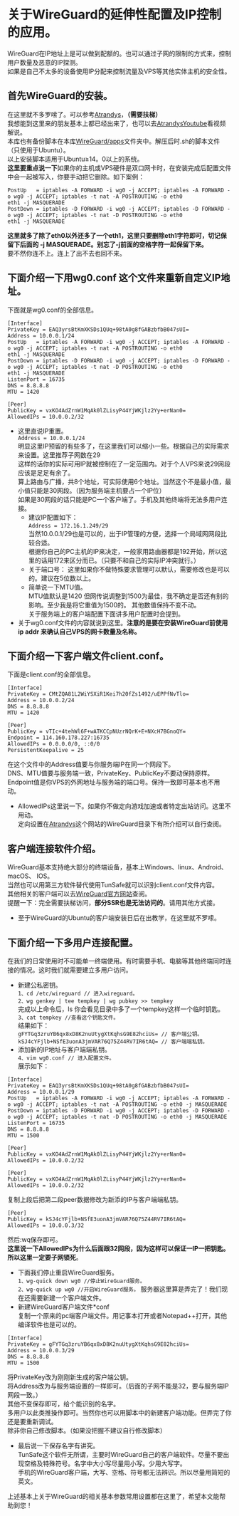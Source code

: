 # 关于WireGuard的延伸性配置及IP控制的应用。  
WireGuard在IP地址上是可以做到配额的。也可以通过子网的限制的方式来，控制用户数量及恶意的IP探测。  
如果是自己不太多的设备使用IP分配来控制流量及VPS等其他实体主机的安全性。  
## 首先WireGuard的安装。  
在这里就不多罗嗦了。可以参考[Atrandys](https://www.atrandys.com/2018/1345.html)，**（需要扶梯）**   
我想能到这里来的朋友基本上都已经出来了，也可以去[AtrandysYoutube](https://www.youtube.com/watch?v=-98GAytcUBE)看视频解说。  
本库也有备份脚本在本库[WireGuard/apps](https://raw.githubusercontent.com/szhaolu/Ubuntu/master/WireGuard/apps/wireguard_install_ubuntu.zip)文件夹中。解压后时.sh的脚本文件（只使用于Ubuntu）。  
以上安装脚本适用于Ubuntu≥14。0以上的系统。  
**这里要重点说一下**如果你的主机或VPS硬件是双口网卡时，在安装完成后配置文件中会一起被写入，你要手动把它删除。如下案例：  
```
PostUp   = iptables -A FORWARD -i wg0 -j ACCEPT; iptables -A FORWARD -o wg0 -j ACCEPT; iptables -t nat -A POSTROUTING -o eth0
eth1 -j MASQUERADE
PostDown = iptables -D FORWARD -i wg0 -j ACCEPT; iptables -D FORWARD -o wg0 -j ACCEPT; iptables -t nat -D POSTROUTING -o eth0
eth1 -j MASQUERADE
```  
**这里就多了除了eth0以外还多了一个eth1，这里只要删除eth1字符即可，切记保留下后面的 -j MASQUERADE。别忘了-j前面的空格字符一起保留下来。**  
要不然你连不上。连上了出不去也回不来。  
## 下面介绍一下用wg0.conf 这个文件来重新自定义IP地址。  
下面就是wg0.conf的全部信息。  
```
[Interface]
PrivateKey = EAQ3yrsBtKmXKSDs1QUq+98tA0g8fGABzbfbB047sUI=
Address = 10.0.0.1/24
PostUp   = iptables -A FORWARD -i wg0 -j ACCEPT; iptables -A FORWARD -o wg0 -j ACCEPT; iptables -t nat -A POSTROUTING -o eth0
eth1 -j MASQUERADE
PostDown = iptables -D FORWARD -i wg0 -j ACCEPT; iptables -D FORWARD -o wg0 -j ACCEPT; iptables -t nat -D POSTROUTING -o eth0
eth1 -j MASQUERADE
ListenPort = 16735
DNS = 8.8.8.8
MTU = 1420

[Peer]
PublicKey = vxKO4AdZrnW1MqAk0lZLisyP44YjWKjlz2Yy+erNan0=
AllowedIPs = 10.0.0.2/32
```  
* 这里直说IP重置。  
`Address = 10.0.0.1/24`  
明显这里IP预留的有些多了，在这里我们可以缩小一些。根据自己的实际需求来设置。这里推荐子网数在29  
这样的话你的实际可用IP就被控制在了一定范围内。对于个人VPS来说29网段应该是足足有余了。  
算上路由与广播，共8个地址，可实际使用6个地址。当然这个不是最小值，最小值只能是30网段。（因为服务端主机要占一个IP位）  
如果是30网段的话只能是PC一个客户端了。手机及其他终端将无法多用户连接。  
  * 建议IP配置如下：  
`Address = 172.16.1.249/29`   
当然10.0.0.1/29也是可以的，出于IP管理的方便，选择一个局域网网段比较合适。  
根据你自己的PC主机的IP来决定，一般家用路由器都是192开始，所以这里的话用172来区分而已。（只要不和自己的实际IP冲突就行。）  
  * 关于端口号：
这里如果你不做特殊要求管理可以默认，需要修改也是可以的。建议在5位数以上。  
  * 简单说一下MTU值。  
MTU值默认是1420 但网传说调整到1500为最佳，我不确定是否还有别的影响。至少我是将它重值为1500的。 
其他数值保持不变不动。  
关于服务端上的客户端配置下面讲多用户配置时会提到。  
* 关于wg0.conf文件的内容就说到这里。**注意的是要在安装WireGuard前使用 ip addr 来确认自己VPS的网卡数量及名称。**  
## 下面介绍一下客户端文件client.conf。  
下面是client.conf的全部信息。  
```
[Interface]
PrivateKey = CMtZQA81L2WiYSXiR1Kei7h20fZs1492/uEPPfNvTlo=
Address = 10.0.0.2/24 
DNS = 8.8.8.8
MTU = 1420

[Peer]
PublicKey = vTIc+4tehWl6F+wATKCCpNUzrNQrK+E+NXcH7BGnoQY=
Endpoint = 114.160.178.227:16735
AllowedIPs = 0.0.0.0/0, ::0/0
PersistentKeepalive = 25
```  
在这个文件中的Address值要与你服务端IP在同一个网段下。  
DNS、MTU值要与服务端一致，PrivateKey、PublicKey不要动保持原样。  
Endpoint值是你VPS的外网地址与服务端的端口号。保持一致即可基本也不用动。  
* AllowedIPs这里说一下。如果你不做定向游戏加速或者特定出站访问。这里不用动。  
定向设置在[Atrandys](https://www.atrandys.com/)这个网站的WireGuard目录下有所介绍可以自行查阅。  
## 客户端连接软件介绍。  
WireGuard基本支持绝大部分的终端设备，基本上Windows、linux、Android、 macOS、 IOS。  
当然也可以用第三方软件替代使用TunSafe就可以识别client.conf文件内容。  
其他相关的客户端可以去[WireGuard官方网站](https://www.wireguard.com/install/)查阅。  
提醒一下：完全需要扶梯访问，**部分SSR也是无法访问的**。请用其他方式接。  
* 至于WireGuard的Ubuntu的客户端安装日后在出教学，在这里就不罗嗦。  
## 下面介绍一下多用户连接配置。  
在我们的日常使用时不可能单一终端使用。有时需要手机、电脑等其他终端同时连接的情况。这时我们就需要建立多用户访问。  
* 新建公私密钥。  
`1、cd /etc/wireguard // 进入wireguard。`  
`2、wg genkey | tee tempkey | wg pubkey >> tempkey`  
完成以上命令后，ls 你会看见目录中多了一个tempkey这样一个临时钥匙。  
`3、cat tempkey //查看这个钥匙文件。`  
结果如下：  
`gFYTGq3zruYB6qx8xD8K2nuUtygXtKqhsG9E82hciUs= // 客户端公钥。`  
`kSJ4cYFjlb+NSfE3uonA3jmVAR76Q75Z44RV7IR6tAQ= // 客户端端私钥。`  
* 添加新的IP地址与客户端端私钥。  
`4、vim wg0.conf // 进入配置文件。`  
展示如下：  
```
[Interface]
PrivateKey = EAQ3yrsBtKmXKSDs1QUq+98tA0g8fGABzbfbB047sUI=
Address = 10.0.0.1/29 
PostUp   = iptables -A FORWARD -i wg0 -j ACCEPT; iptables -A FORWARD -o wg0 -j ACCEPT; iptables -t nat -A POSTROUTING -o eth0 -j MASQUERADE
PostDown = iptables -D FORWARD -i wg0 -j ACCEPT; iptables -D FORWARD -o wg0 -j ACCEPT; iptables -t nat -D POSTROUTING -o eth0 -j MASQUERADE
ListenPort = 16735
DNS = 8.8.8.8
MTU = 1500

[Peer]
PublicKey = vxKO4AdZrnW1MqAk0lZLisyP44YjWKjlz2Yy+erNan0=
AllowedIPs = 10.0.0.2/32

[Peer]
PublicKey = vxKO4AdZrnW1MqAk0lZLisyP44YjWKjlz2Yy+erNan0=
AllowedIPs = 10.0.0.2/32
```  
复制上段后把第二段peer数据修改为新添的IP与客户端端私钥。  
```
[Peer]
PublicKey = kSJ4cYFjlb+NSfE3uonA3jmVAR76Q75Z44RV7IR6tAQ=
AllowedIPs = 10.0.0.3/32
```  
然后:wq保存即可。  
**这里说一下AllowedIPs为什么后面跟32网段，因为这样可以保证一IP一把钥匙。所以这里一定要子网锁死**。  
  * 下面我们停止重启WireGuard服务。  
`1、wg-quick down wg0 //停止WireGuard服务。`  
`2、wg-quick up wg0 //开启WireGuard服务。` 
 服务器这里算是弄完了！我们现在还需要新建一个客户端文件。  
* 新建WireGuard客户端文件*conf  
复制一个原来的pc端客户端文件。用记事本打开或者Notepad++打开，其他编译软件也是可以的。  
 ```
[Interface]
PrivateKey = gFYTGq3zruYB6qx8xD8K2nuUtygXtKqhsG9E82hciUs=
Address = 10.0.0.3/29 
DNS = 8.8.8.8
MTU = 1500
```  
将PrivateKey改为刚刚新生成的客户端公钥。  
将Address改为与服务端设置的一样即可。（后面的子网不能是32，要与服务端IP网段一致。）  
其他不变保存即可，给个能识别的名字。  
多用户以此类推操作即可。当然你也可以用脚本中的新建客户端功能。但弄完了你还是要重新调试。  
除非你自己修改脚本。（如果没把握不建议自行修改脚本）  
  * 最后说一下保存名字有讲究。  
TunSafe这个软件无所谓，主要时WireGuard自己的客户端软件。尽量不要出现空格及特殊符号。名字中大小写尽量用小写。少用大写字。  
手机的WireGuard客户端，大写、空格、符号都无法辨识。所以尽量用简短的英文。  

上述基本上关于WireGuard的相关基本参数常用设置都在这里了，希望本文能帮助到您！  
